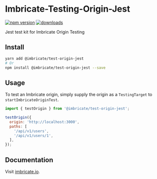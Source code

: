 # Imbricate-Testing-Origin-Jest

[![npm version](https://badge.fury.io/js/%40imbricate%2Ftest-origin-jest.svg)](https://badge.fury.io/js/%40imbricate%2Ftest-origin-jest)
[![downloads](https://img.shields.io/npm/dm/@imbricate/test-origin-jest.svg)](https://www.npmjs.com/package/@imbricate/test-origin-jest)

Jest test kit for Imbricate Origin Testing

## Install

```sh
yarn add @imbricate/test-origin-jest
# Or
npm install @imbricate/test-origin-jest --save
```

## Usage

To test an Imbricate origin, simply supply the origin as a `TestingTarget` to `startImbricateOriginTest`.

```js
import { testOrigin } from '@imbricate/test-origin-jest';

testOrigin({
  origin: 'http://localhost:3000',
  paths: [
    '/api/v1/users',
    '/api/v1/users/1',
  ],
});
```

## Documentation

Visit [imbricate.io](https://imbricate.io/).
